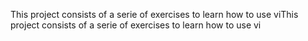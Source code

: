 This project consists of a serie of exercises to learn how to use viThis project consists of a serie of exercises to learn how to use vi

